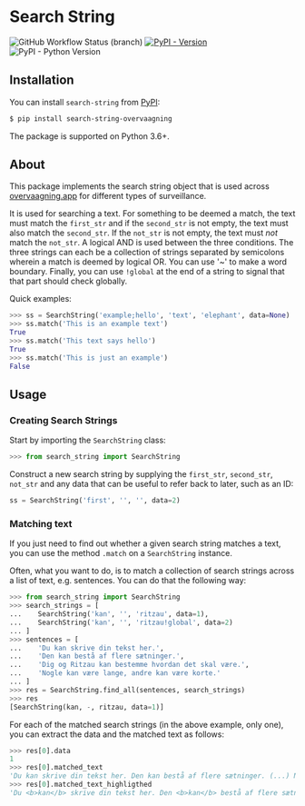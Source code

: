 # Search String

![GitHub Workflow Status (branch)](https://github.com/kaas-mulvad/search-string/workflows/CI/badge.svg)
[![PyPI - Version](https://img.shields.io/pypi/v/search-string-overvaagning)][pypi]
![PyPI - Python Version](https://img.shields.io/pypi/pyversions/search-string-overvaagning)

## Installation

You can install `search-string` from [PyPI][pypi]:

```bash
$ pip install search-string-overvaagning
```

The package is supported on Python 3.6+.

## About

This package implements the search string object that is used across [overvaagning.app](https://overvaagning.app/) for different types of surveillance.

It is used for searching a text. For something to be deemed a match, the text must match the `first_str` and if the `second_str` is not empty, the text must also match the `second_str`. If the `not_str` is not empty, the text must *not* match the `not_str`. A logical AND is used between the three conditions. The three strings can each be a collection of strings separated by semicolons wherein a match is deemed by logical OR. You can use '~' to make a word boundary. Finally, you can use `!global` at the end of a string to signal that that part should check globally.

Quick examples:

```python
>>> ss = SearchString('example;hello', 'text', 'elephant', data=None)
>>> ss.match('This is an example text')
True
>>> ss.match('This text says hello')
True
>>> ss.match('This is just an example')
False
```


## Usage


### Creating Search Strings

Start by importing the `SearchString` class:

```python
>>> from search_string import SearchString
```

Construct a new search string by supplying the `first_str`, `second_str`, `not_str` and any data that can be useful to refer back to later, such as an ID:

```python
ss = SearchString('first', '', '', data=2)
```

### Matching text

If you just need to find out whether a given search string matches a text, you can use the method `.match` on a `SearchString` instance.

Often, what you want to do, is to match a collection of search strings across a list of text, e.g. sentences. You can do that the following way:

```python
>>> from search_string import SearchString
>>> search_strings = [
...    SearchString('kan', '', 'ritzau', data=1),
...    SearchString('kan', '', 'ritzau!global', data=2)
... ]
>>> sentences = [
...    'Du kan skrive din tekst her.',
...    'Den kan bestå af flere sætninger.',
...    'Dig og Ritzau kan bestemme hvordan det skal være.',
...    'Nogle kan være lange, andre kan være korte.'
... ]
>>> res = SearchString.find_all(sentences, search_strings)
>>> res
[SearchString(kan, -, ritzau, data=1)]
```

For each of the matched search strings (in the above example, only one), you can extract the data and the matched text as follows:

```python
>>> res[0].data
1
>>> res[0].matched_text
'Du kan skrive din tekst her. Den kan bestå af flere sætninger. (...) Nogle kan være lange, andre kan være korte.'
>>> res[0].matched_text_highligthed
'Du <b>kan</b> skrive din tekst her. Den <b>kan</b> bestå af flere sætninger. (...) Nogle <b>kan</b> være lange, andre <b>kan</b> være korte.'
```


[pypi]: https://pypi.org/project/search-string/
[issues]: https://github.com/kaas-mulvad/search-string/issues
[release]: https://github.com/kaas-mulvad/search-string/releases/latest

